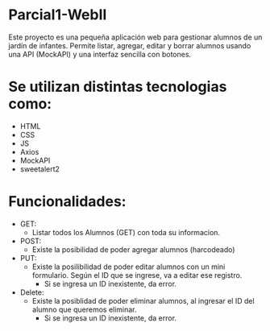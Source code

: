 # Parcial1-WebII
Este proyecto es una pequeña aplicación web para gestionar alumnos de un jardín de infantes. Permite listar, agregar, editar y borrar alumnos usando una API (MockAPI) y una interfaz sencilla con botones.

# Se utilizan distintas tecnologias como:
- HTML
- CSS
- JS
- Axios
- MockAPI
- sweetalert2

# Funcionalidades: 
- GET: 
    - Listar todos los Alumnos (GET) con toda su informacion.
- POST:
    - Existe la posibilidad de poder agregar alumnos (harcodeado)
- PUT:
    - Existe la posilibilidad de poder editar alumnos con un mini formulario. Según el ID que se ingrese, va a editar ese registro.
        - Si se ingresa un ID inexistente, da error.
- Delete:
    - Existe la posiblidad de poder eliminar alumnos, al ingresar el ID del alumno que queremos eliminar.
        - Si se ingresa un ID inexistente, da error.
